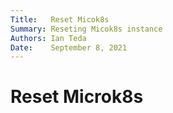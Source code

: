 ```yaml
---
Title:   Reset Micok8s
Summary: Reseting Micok8s instance
Authors: Ian Teda
Date:    September 8, 2021
---
```

# Reset Microk8s